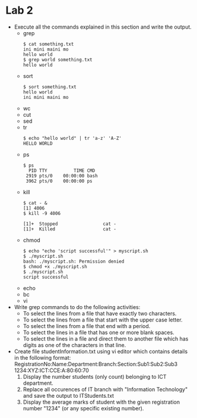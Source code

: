 # Lab 2

* Execute all the commands explained in this section and write the output.
  * grep
    ```
    $ cat something.txt
    ini mini maini mo
    hello world
    $ grep world something.txt
    hello world
    ```
  * sort
    ```
    $ sort something.txt
    hello world
    ini mini maini mo
    ```
  * wc
  * cut
  * sed
  * tr
    ```
    $ echo "hello world" | tr 'a-z' 'A-Z'
    HELLO WORLD
    ```
  * ps
    ```
    $ ps
      PID TTY          TIME CMD
     2919 pts/0    00:00:00 bash
     3962 pts/0    00:00:00 ps
    ```
  * kill
    ```
    $ cat - &
    [1] 4006
    $ kill -9 4006

    [1]+  Stopped                 cat -
    [1]+  Killed                  cat -
    ```
  * chmod
    ```
    $ echo "echo 'script successful'" > myscript.sh
    $ ./myscript.sh
    bash: ./myscript.sh: Permission denied
    $ chmod +x ./myscript.sh 
    $ ./myscript.sh 
    script successful
    ```
  * echo
  * bc
  * vi
* Write grep commands to do the following activities:
  * To select the lines from a file that have exactly two characters. 
  * To select the lines from a file that start with the upper case letter.
  * To select the lines from a file that end with a period.
  * To select the lines in a file that has one or more blank spaces.
  * To select the lines in a file and direct them to another file which has digits as one of the characters in that line.  
* Create file studentInformation.txt using vi editor which contains details in the following format:
  RegistrationNo:Name:Department:Branch:Section:Sub1:Sub2:Sub3
  1234:XYZ:ICT:CCE:A:80:60:70
  1) Display the number students (only count) belonging to ICT department.
  2) Replace all occurences of IT branch with "Information Technology" and save the output to ITStudents.txt
  3) Display the average marks of student with the given registration number "1234" (or any specific existing number).
